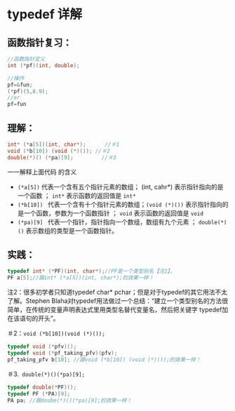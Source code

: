 # typedef 详解

## 函数指针复习：

```c
//函数指针定义
int (*pf)(int, double);

//操作
pf=&fun;
(*pf)(5,8.9);
//or
pf=fun
```



## 理解：

```c
int* (*a[5])(int, char*);      //＃1
void (*b[10]) (void (*)()); //＃2
double(*)() (*pa)[9];         //＃3 
```

一一解释上面代码 的含义

* `(*a[5])`  代表一个含有五个指针元素的数组； (int, cahr*)  表示指针指向的是一个函数   ； `int*` 表示函数的返回值是 `int*`
* `(*b[10]) `   代表一个含有十个指针元素的数组；`(void (*)())` 表示指针指向的是一个函数，参数为一个函数指针  ；  `void`  表示函数的返回值是 `void`
* `(*pa)[9] `   代表一个指针，指针指向一个数组，数组有九个元素 ； `double(*)()`  表示数组的类型是一个函数指针。



## 实践：

```c
typedef int* (*PF)(int, char*);//PF是一个类型别名【注2】。 
PF a[5];//跟int* (*a[5])(int, char*);的效果一样！
```

注2：很多初学者只知道typedef char* pchar；但是对于typedef的其它用法不太了解。Stephen Blaha对typedef用法做过一个总结：“建立一个类型别名的方法很简单，在传统的变量声明表达式里用类型名替代变量名，然后把关键字 typedef加在该语句的开头”。

＃2：`void (*b[10])(void (*)());`

```c
typedef void (*pfv)(); 
typedef void (*pf_taking_pfv)(pfv);
pf_taking_pfv b[10]; //跟void (*b[10]) (void (*)());的效果一样！ 
```



＃3.` double(*)()(*pa)[9];`

```c
typedef double(*PF)();
typedef PF (*PA)[9]; 
PA pa; //跟doube(*)()(*pa)[9];的效果一样！ 
```